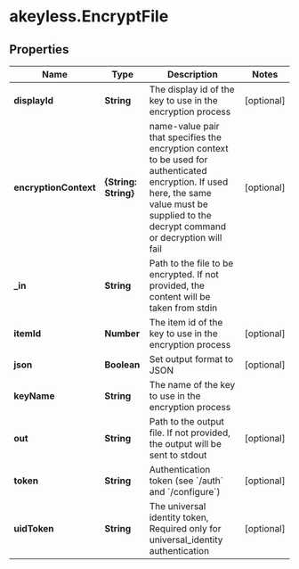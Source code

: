 # akeyless.EncryptFile

## Properties

Name | Type | Description | Notes
------------ | ------------- | ------------- | -------------
**displayId** | **String** | The display id of the key to use in the encryption process | [optional] 
**encryptionContext** | **{String: String}** | name-value pair that specifies the encryption context to be used for authenticated encryption. If used here, the same value must be supplied to the decrypt command or decryption will fail | [optional] 
**_in** | **String** | Path to the file to be encrypted. If not provided, the content will be taken from stdin | 
**itemId** | **Number** | The item id of the key to use in the encryption process | [optional] 
**json** | **Boolean** | Set output format to JSON | [optional] 
**keyName** | **String** | The name of the key to use in the encryption process | 
**out** | **String** | Path to the output file. If not provided, the output will be sent to stdout | [optional] 
**token** | **String** | Authentication token (see &#x60;/auth&#x60; and &#x60;/configure&#x60;) | [optional] 
**uidToken** | **String** | The universal identity token, Required only for universal_identity authentication | [optional] 


